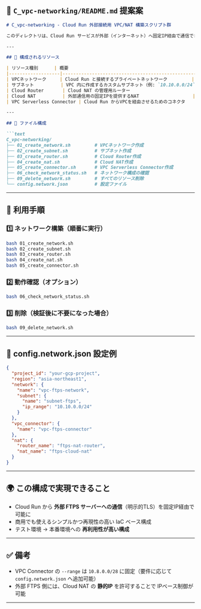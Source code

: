 ## 📘 `C_vpc-networking/README.md` 提案案

```markdown
# C_vpc-networking - Cloud Run 外部接続用 VPC/NAT 構築スクリプト群

このディレクトリは、Cloud Run サービスが外部（インターネット）へ固定IP経由で通信できるようにするための、以下の GCP リソースを構築するスクリプトを提供します。

---

## 🔧 構成されるリソース

| リソース種別      | 概要                                               |
|-------------------|----------------------------------------------------|
| VPCネットワーク     | Cloud Run と接続するプライベートネットワーク         |
| サブネット          | VPC 内に作成するカスタムサブネット（例: `10.10.0.0/24`）|
| Cloud Router       | Cloud NAT の管理用ルーター                         |
| Cloud NAT          | 外部通信用の固定IPを提供するNAT                    |
| VPC Serverless Connector | Cloud Run からVPCを経由させるためのコネクタ         |

---

## 📂 ファイル構成

```text
C_vpc-networking/
├── 01_create_network.sh         # VPCネットワーク作成
├── 02_create_subnet.sh          # サブネット作成
├── 03_create_router.sh          # Cloud Router作成
├── 04_create_nat.sh             # Cloud NAT作成
├── 05_create_connector.sh       # VPC Serverless Connector作成
├── 06_check_network_status.sh   # ネットワーク構成の確認
├── 09_delete_network.sh         # すべてのリソース削除
└── config.network.json          # 設定ファイル
```

---

## 🚀 利用手順

### 1️⃣ ネットワーク構築（順番に実行）

```bash
bash 01_create_network.sh
bash 02_create_subnet.sh
bash 03_create_router.sh
bash 04_create_nat.sh
bash 05_create_connector.sh
```

### 2️⃣ 動作確認（オプション）

```bash
bash 06_check_network_status.sh
```

### 3️⃣ 削除（検証後に不要になった場合）

```bash
bash 09_delete_network.sh
```

---

## 🧾 config.network.json 設定例

```json
{
  "project_id": "your-gcp-project",
  "region": "asia-northeast1",
  "network": {
    "name": "vpc-ftps-network",
    "subnet": {
      "name": "subnet-ftps",
      "ip_range": "10.10.0.0/24"
    }
  },
  "vpc_connector": {
    "name": "vpc-ftps-connector"
  },
  "nat": {
    "router_name": "ftps-nat-router",
    "nat_name": "ftps-cloud-nat"
  }
}
```

---

## 🌍 この構成で実現できること

- Cloud Run から **外部 FTPS サーバーへの通信**（明示的TLS）を固定IP経由で可能に
- 商用でも使えるシンプルかつ再現性の高い IaC ベース構成
- テスト環境 → 本番環境への **再利用性が高い構成**

---

## ✅ 備考

- VPC Connector の `--range` は `10.8.0.0/28` に固定（要件に応じて `config.network.json` へ追加可能）
- 外部 FTPS 側には、Cloud NAT の **静的IP** を許可することで IPベース制御が可能

---

